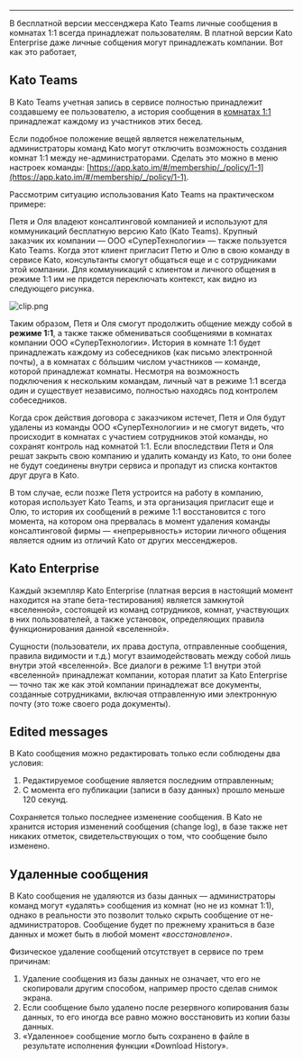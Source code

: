 ***

В бесплатной версии мессенджера Kato Teams личные сообщения в комнатах 1:1 всегда принадлежат пользователям. В платной версии Kato Enterprise даже личные собщения могут принадлежать компании. Вот как это работает,

## Kato Teams
В Kato Teams учетная запись в сервисе полностью принадлежит создавшему ее пользователю, а история сообщения в [комнатах 1:1](/articles/ru/general/room-types) принадлежат каждому из участников этих бесед.

Если подобное положение вещей является нежелательным, администраторы команд Kato могут отключить возможность создания комнат 1:1 между не-администраторами. Сделать это можно в меню настроек команды: [https://app.kato.im/#/membership/_/policy/1-1](https://app.kato.im/#/membership/_/policy/1-1).

Рассмотрим ситуацию использования Kato Teams на практическом примере:

Петя и Оля владеют консалтинговой компанией и используют для коммуникаций бесплатную версию Kato (Kato Teams). Крупный заказчик их компании — ООО «СуперТехнологии» — также пользуется Kato Teams. Когда этот клиент пригласит Петю и Олю в свою команду в сервисе Kato, консультанты смогут общаться еще и с сотрудниками этой компании. Для коммуникаций с клиентом и личного общения в режиме 1:1 им не придется переключать контекст, как видно из следующего рисунка. 

![clip.png](http://habrastorage.org/getpro/habr/post_images/cba/41f/389/cba41f389e63c326a90844ce867b6fae.png)

Таким образом, Петя и Оля смогут продолжить общение между собой в **режиме 1:1**, а также также обмениваться сообщениями в комнатах компании ООО «СуперТехнологии». История в комнате 1:1 будет принадлежать каждому из собеседников (как письмо электронной почты), а в комнатах с бóльшим числом участников — команде, которой принадлежат комнаты. Несмотря на возможность подключения к нескольким командам, личный чат в режиме 1:1 всегда один и существует независимо, полностью находясь под контролем собеседников.  

Когда срок действия договора с заказчиком истечет, Петя и Оля будут удалены из команды ООО «СуперТехнологии» и не смогут видеть, что происходит в комнатах с участием сотрудников этой команды, но сохранят контроль над комнатой 1:1. Если впоследствии Петя и Оля решат закрыть свою компанию и удалить команду из Kato, то они более не будут соединены внутри сервиса и пропадут из списка контактов друг друга в Kato.

В том случае, если позже Петя устроится на работу в компанию, которая использует Kato Teams, и эта организация пригласит еще и Олю, то история их сообщений в режиме 1:1 восстановится с того момента, на котором она прервалась в момент удаления команды консалтинговой фирмы — «непрерывность» истории личного общения является одним из отличий Kato от других мессенджеров.

## Kato Enterprise
Каждый экземпляр Kato Enterprise (платная версия в настоящий момент находится на этапе бета-тестирования) является замкнутой «вселенной», состоящей из команд сотрудников, комнат, участвующих в них пользователей, а также установок, определяющих правила функционирования данной «вселенной». 

Сущности (пользователи, их права доступа, отправленные сообщения, правила видимости и т.д.) могут взаимодействовать между собой лишь внутри этой «вселенной». Все диалоги в режиме 1:1 внутри этой «вселенной» принадлежат компании, которая платит за Kato Enterprise — точно так же как этой компании принадлежат все документы, созданные сотрудниками, включая отправленную ими электронную почту (это тоже своего рода документы).

## Edited messages
В Kato сообщения можно редактировать только если соблюдены два условия:

1.  Редактируемое сообщение является последним отправленным;
2.  С момента его публикации (записи в базу данных) прошло меньше 120 секунд.

Сохраняется только последнее изменение сообщения. В Kato не хранится история изменений сообщения (change log), в базе также нет никаких отметок, свидетельствующих о том, что сообщение было изменено. 

## Удаленные сообщения
В Kato сообщения не удаляются из базы данных — администраторы команд могут «удалять» сообщения из комнат (но не из комнат 1:1), однако в реальности это позволит только скрыть сообщение от не-администраторов. Сообщение будет по прежнему храниться в базе данных и может быть в любой момент _«восстановлено»_.

Физическое удаление сообщений отсутствует в сервисе по трем причинам:

1.  Удаление сообщения из базы данных не означает, что его не скопировали другим способом, например просто сделав снимок экрана.
2.  Если сообщение было удалено после резервного копирования базы данных, то его иногда все равно можно восстановить из копии базы данных.
3.  «Удаленное» сообщение могло быть сохранено в файле в результате исполнения функции «Download History».
